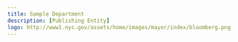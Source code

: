 ```yaml
---
title: Sample Department
description: [Publishing Entity]
logo: http://www1.nyc.gov/assets/home/images/mayor/index/bloomberg.png
---
```

